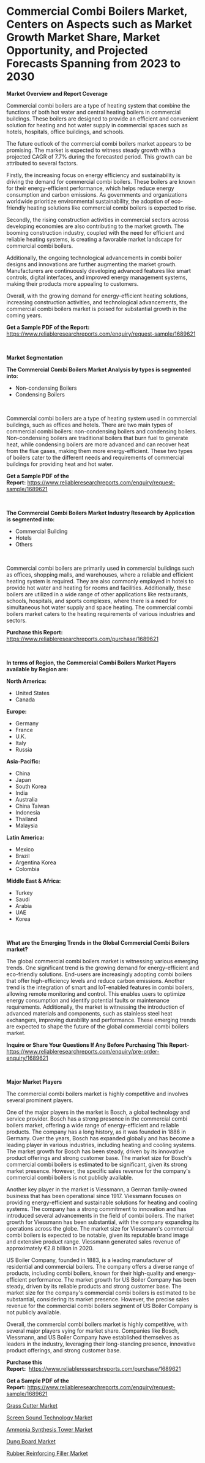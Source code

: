 <p><h1>Commercial Combi Boilers Market, Centers on Aspects such as Market Growth Market Share, Market Opportunity, and Projected Forecasts Spanning from 2023 to 2030</h1></p><p><strong>Market Overview and Report Coverage</strong></p>
<p><p>Commercial combi boilers are a type of heating system that combine the functions of both hot water and central heating boilers in commercial buildings. These boilers are designed to provide an efficient and convenient solution for heating and hot water supply in commercial spaces such as hotels, hospitals, office buildings, and schools.</p><p>The future outlook of the commercial combi boilers market appears to be promising. The market is expected to witness steady growth with a projected CAGR of 7.7% during the forecasted period. This growth can be attributed to several factors.</p><p>Firstly, the increasing focus on energy efficiency and sustainability is driving the demand for commercial combi boilers. These boilers are known for their energy-efficient performance, which helps reduce energy consumption and carbon emissions. As governments and organizations worldwide prioritize environmental sustainability, the adoption of eco-friendly heating solutions like commercial combi boilers is expected to rise.</p><p>Secondly, the rising construction activities in commercial sectors across developing economies are also contributing to the market growth. The booming construction industry, coupled with the need for efficient and reliable heating systems, is creating a favorable market landscape for commercial combi boilers.</p><p>Additionally, the ongoing technological advancements in combi boiler designs and innovations are further augmenting the market growth. Manufacturers are continuously developing advanced features like smart controls, digital interfaces, and improved energy management systems, making their products more appealing to customers.</p><p>Overall, with the growing demand for energy-efficient heating solutions, increasing construction activities, and technological advancements, the commercial combi boilers market is poised for substantial growth in the coming years.</p></p>
<p><strong>Get a Sample PDF of the Report:</strong> <a href="https://www.reliableresearchreports.com/enquiry/request-sample/1689621">https://www.reliableresearchreports.com/enquiry/request-sample/1689621</a></p>
<p>&nbsp;</p>
<p><strong>Market Segmentation</strong></p>
<p><strong>The Commercial Combi Boilers Market Analysis by types is segmented into:</strong></p>
<p><ul><li>Non-condensing Boilers</li><li>Condensing Boilers</li></ul></p>
<p>&nbsp;</p>
<p><p>Commercial combi boilers are a type of heating system used in commercial buildings, such as offices and hotels. There are two main types of commercial combi boilers: non-condensing boilers and condensing boilers. Non-condensing boilers are traditional boilers that burn fuel to generate heat, while condensing boilers are more advanced and can recover heat from the flue gases, making them more energy-efficient. These two types of boilers cater to the different needs and requirements of commercial buildings for providing heat and hot water.</p></p>
<p><strong>Get a Sample PDF of the Report:</strong>&nbsp;<a href="https://www.reliableresearchreports.com/enquiry/request-sample/1689621">https://www.reliableresearchreports.com/enquiry/request-sample/1689621</a></p>
<p>&nbsp;</p>
<p><strong>The Commercial Combi Boilers Market Industry Research by Application is segmented into:</strong></p>
<p><ul><li>Commercial Building</li><li>Hotels</li><li>Others</li></ul></p>
<p>&nbsp;</p>
<p><p>Commercial combi boilers are primarily used in commercial buildings such as offices, shopping malls, and warehouses, where a reliable and efficient heating system is required. They are also commonly employed in hotels to provide hot water and heating for rooms and facilities. Additionally, these boilers are utilized in a wide range of other applications like restaurants, schools, hospitals, and sports complexes, where there is a need for simultaneous hot water supply and space heating. The commercial combi boilers market caters to the heating requirements of various industries and sectors.</p></p>
<p><strong>Purchase this Report:</strong>&nbsp; <a href="https://www.reliableresearchreports.com/purchase/1689621">https://www.reliableresearchreports.com/purchase/1689621</a></p>
<p>&nbsp;</p>
<p><strong>In terms of Region, the Commercial Combi Boilers Market Players available by Region are:</strong></p>
<p>
    <p> <strong> North America: </strong>
        <ul>
            <li>United States</li>
            <li>Canada</li>
        </ul>
        </p> 
    <p> <strong> Europe: </strong>
        <ul>
            <li>Germany</li>
            <li>France</li>
            <li>U.K.</li>
            <li>Italy</li>
            <li>Russia</li>
        </ul>
        </p> 
    <p> <strong> Asia-Pacific: </strong>
        <ul>
            <li>China</li>
            <li>Japan</li>
            <li>South Korea</li>
            <li>India</li>
            <li>Australia</li>
            <li>China Taiwan</li>
            <li>Indonesia</li>
            <li>Thailand</li>
            <li>Malaysia</li>
        </ul>
        </p> 
    <p> <strong> Latin America: </strong>
        <ul>
            <li>Mexico</li>
            <li>Brazil</li>
            <li>Argentina Korea</li>
            <li>Colombia</li>
        </ul>
        </p> 
    <p> <strong> Middle East & Africa: </strong>
        <ul>
            <li>Turkey</li>
            <li>Saudi</li>
            <li>Arabia</li>
            <li>UAE</li>
            <li>Korea</li>
        </ul>
    </p>
    </p>
<p>&nbsp;</p>
<p><strong>What are the Emerging Trends in the Global Commercial Combi Boilers market?</strong></p>
<p><p>The global commercial combi boilers market is witnessing various emerging trends. One significant trend is the growing demand for energy-efficient and eco-friendly solutions. End-users are increasingly adopting combi boilers that offer high-efficiency levels and reduce carbon emissions. Another trend is the integration of smart and IoT-enabled features in combi boilers, allowing remote monitoring and control. This enables users to optimize energy consumption and identify potential faults or maintenance requirements. Additionally, the market is witnessing the introduction of advanced materials and components, such as stainless steel heat exchangers, improving durability and performance. These emerging trends are expected to shape the future of the global commercial combi boilers market.</p></p>
<p><strong>Inquire or Share Your Questions If Any Before Purchasing This Report</strong>- <a href="https://www.reliableresearchreports.com/enquiry/pre-order-enquiry/1689621">https://www.reliableresearchreports.com/enquiry/pre-order-enquiry/1689621</a></p>
<p>&nbsp;</p>
<p><strong>Major Market Players</strong></p>
<p><p>The commercial combi boilers market is highly competitive and involves several prominent players. </p><p>One of the major players in the market is Bosch, a global technology and service provider. Bosch has a strong presence in the commercial combi boilers market, offering a wide range of energy-efficient and reliable products. The company has a long history, as it was founded in 1886 in Germany. Over the years, Bosch has expanded globally and has become a leading player in various industries, including heating and cooling systems. The market growth for Bosch has been steady, driven by its innovative product offerings and strong customer base. The market size for Bosch's commercial combi boilers is estimated to be significant, given its strong market presence. However, the specific sales revenue for the company's commercial combi boilers is not publicly available.</p><p>Another key player in the market is Viessmann, a German family-owned business that has been operational since 1917. Viessmann focuses on providing energy-efficient and sustainable solutions for heating and cooling systems. The company has a strong commitment to innovation and has introduced several advancements in the field of combi boilers. The market growth for Viessmann has been substantial, with the company expanding its operations across the globe. The market size for Viessmann's commercial combi boilers is expected to be notable, given its reputable brand image and extensive product range. Viessmann generated sales revenue of approximately €2.8 billion in 2020.</p><p>US Boiler Company, founded in 1883, is a leading manufacturer of residential and commercial boilers. The company offers a diverse range of products, including combi boilers, known for their high-quality and energy-efficient performance. The market growth for US Boiler Company has been steady, driven by its reliable products and strong customer base. The market size for the company's commercial combi boilers is estimated to be substantial, considering its market presence. However, the precise sales revenue for the commercial combi boilers segment of US Boiler Company is not publicly available.</p><p>Overall, the commercial combi boilers market is highly competitive, with several major players vying for market share. Companies like Bosch, Viessmann, and US Boiler Company have established themselves as leaders in the industry, leveraging their long-standing presence, innovative product offerings, and strong customer base.</p></p>
<p><strong>Purchase this Report:</strong>&nbsp;&nbsp;<a href="https://www.reliableresearchreports.com/purchase/1689621">https://www.reliableresearchreports.com/purchase/1689621</a></p>
<p></p>
<p><strong>Get a Sample PDF of the Report:</strong>&nbsp;<a href="https://www.reliableresearchreports.com/enquiry/request-sample/1689621">https://www.reliableresearchreports.com/enquiry/request-sample/1689621</a></p>
<p><p><a href="https://medium.com/@austynlemke1988/grass-cutter-market-exploring-market-share-market-trends-and-future-growth-aef2946afdc9">Grass Cutter Market</a></p><p><a href="https://www.linkedin.com/pulse/screen-sound-technology-market-research-report-provides-k0dge/">Screen Sound Technology Market</a></p><p><a href="https://www.linkedin.com/pulse/decoding-ammonia-synthesis-tower-market-deep-dive-latest-uha3e/">Ammonia Synthesis Tower Market</a></p><p><a href="https://medium.com/@caligoldner/dung-board-market-furnishes-information-on-market-share-market-trends-and-market-growth-d4d267679df0">Dung Board Market</a></p><p><a href="https://www.linkedin.com/pulse/decoding-rubber-reinforcing-filler-market-deep-dive-latest-pswoe/">Rubber Reinforcing Filler Market</a></p></p>